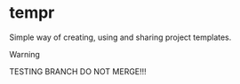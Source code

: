 # tempr
Simple way of creating, using and sharing project templates.

> [!WARNING]
>
> TESTING BRANCH DO NOT MERGE!!!
>
